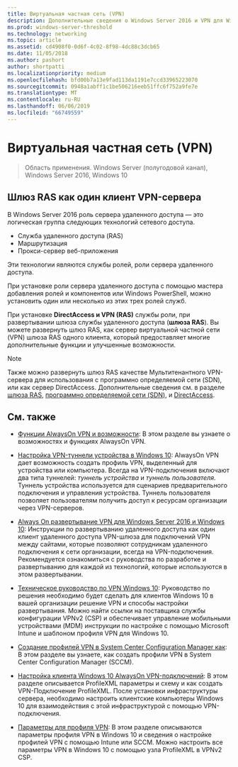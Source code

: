 ```yaml
---
title: Виртуальная частная сеть (VPN)
description: Дополнительные сведения о Windows Server 2016 и VPN для Windows 10 функции и возможности, можно использовать в этом разделе.
ms.prod: windows-server-threshold
ms.technology: networking
ms.topic: article
ms.assetid: cd4908f0-0d6f-4c02-8f98-4dc88c3dcb65
ms.date: 11/05/2018
ms.author: pashort
author: shortpatti
ms.localizationpriority: medium
ms.openlocfilehash: bfd00b7a13e9fad113da1191e7ccd33965223070
ms.sourcegitcommit: 0948a1abff1c1be506216eeb51ffc6f752a9fe7e
ms.translationtype: MT
ms.contentlocale: ru-RU
ms.lasthandoff: 06/06/2019
ms.locfileid: "66749559"
---
```

# <a name="virtual-private-networking-vpn"></a>Виртуальная частная сеть (VPN)

>Область применения. Windows Server (полугодовой канал), Windows Server 2016, Windows 10

## <a name="ras-gateway-as-a-single-tenant-vpn-server"></a>Шлюз RAS как один клиент VPN-сервера

В Windows Server 2016 роль сервера удаленного доступа — это логическая группа следующих технологий сетевого доступа.

- Служба удаленного доступа (RAS)
- Маршрутизация
- Прокси-сервер веб-приложения

Эти технологии являются службы ролей, роли сервера удаленного доступа.

При установке роли сервера удаленного доступа с помощью мастера добавления ролей и компонентов или Windows PowerShell, можно установить один или несколько из этих трех ролей служб.

При установке **DirectAccess и VPN (RAS)** службы роли, при развертывании шлюза службы удаленного доступа (**шлюза RAS**). Вы можете развернуть шлюз RAS, как сервер виртуальной частной сети (VPN) шлюза RAS одного клиента, который предоставляет многие дополнительные функции и улучшенные возможности.

>[!NOTE]
>Также можно развернуть шлюз RAS качестве Мультитенантного VPN-сервера для использования с программно определяемой сети (SDN), или как сервер DirectAccess. Дополнительные сведения см. в разделе [шлюза RAS](https://docs.microsoft.com/windows-server/remote/remote-access/ras-gateway/ras-gateway), [программно определяемой сети (SDN)](https://docs.microsoft.com/windows-server/networking/sdn/software-defined-networking), и [DirectAccess](https://docs.microsoft.com/windows-server/remote/remote-access/directaccess/directaccess).

## <a name="related-topics"></a>См. также
- [Функции AlwaysOn VPN и возможности](vpn-map-da.md): В этом разделе вы узнаете о возможностях и функциях AlwaysOn VPN. 

- [Настройка VPN-туннели устройства в Windows 10](vpn-device-tunnel-config.md): AlwaysOn VPN дает возможность создать профиль VPN, выделенный для устройства или компьютера. Всегда на VPN-подключения включают два типа туннелей: _туннель устройства_ и _туннель пользователя_. Туннель устройства используется для сценариев предварительного подключения и управления устройства. Туннель пользователя позволяет пользователям получить доступ к ресурсам организации через VPN-серверов.

- [Always On развертывание VPN для Windows Server 2016 и Windows 10](always-on-vpn/deploy/always-on-vpn-deploy.md): Инструкции по развертыванию удаленного доступа как один клиент удаленного доступа VPN-шлюза для подключений VPN между сайтами, которые позволяют сотрудникам удаленного подключения к сети организации, всегда на VPN-подключения. Рекомендуется ознакомиться с руководства по разработке и развертыванию для каждой из технологий, которые используются в этом развертывании.

- [Техническое руководство по VPN Windows 10](https://docs.microsoft.com/windows/access-protection/vpn/vpn-guide): Руководство по решения необходимо будет сделать для клиентов Windows 10 в вашей организации решение VPN и способы настройки развертывания. Можно найти ссылки на поставщика службы конфигурации VPNv2 (CSP) и обеспечивает управление мобильными устройствами (MDM) инструкции по настройке с помощью Microsoft Intune и шаблоном профиля VPN для Windows 10.

- [Создание профилей VPN в System Center Configuration Manager как](https://docs.microsoft.com/sccm/protect/deploy-use/create-vpn-profiles): В этом разделе вы узнаете, как создать профили VPN в System Center Configuration Manager (SCCM).

- [Настройка клиента Windows 10 AlwaysOn VPN-подключений](https://docs.microsoft.com/windows-server/remote/remote-access/vpn/always-on-vpn/deploy/vpn-deploy-client-vpn-connections): В этом разделе описывается ProfileXML параметры и схему и как создать VPN-Подключение ProfileXML. После установки инфраструктуры сервера, необходимо настроить клиентские компьютеры Windows 10 для взаимодействия с этой инфраструктурой с помощью VPN-подключения.

- [Параметры для профиля VPN](https://docs.microsoft.com/windows/access-protection/vpn/vpn-profile-options): В этом разделе описываются параметры профиля VPN в Windows 10 и сведения о настройке профилей VPN с помощью Intune или SCCM. Можно настроить все параметры VPN в Windows 10 с помощью узла ProfileXML в VPNv2 CSP.
